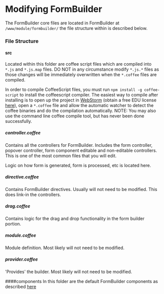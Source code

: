 Modifying FormBuilder
=

The FormBuilder core files are located in FormBuilder at `/www/module/formbuilder/` the file structure within is described below.
 
### File Structure
#### src
Located within this folder are coffee script files which are compiled into `*.js` and `*.js.map` files. DO NOT in any circumstance modify `*.js.*` files as those changes will be immediately overwritten when the `*.coffee` files are compiled.

In order to compile CoffeeScript files, you must run `npm install -g coffee-script` to install the coffeescript compiler. The easiest way to compile after installing is to open up the project in [WebStorm](https://www.jetbrains.com/webstorm/) (obtain a free EDU license [here](https://www.jetbrains.com/student/)), open a `*.coffee` file and allow the automatic watcher to detect the coffee binaries and do the compilation automatically. NOTE: You may also use the command line coffee compile tool, but has never been done successfully.

##### controller.coffee
Contains all the controllers for FormBuilder. Includes the form controller, popover controller, form component editable and non-editable controllers. This is one of the most common files that you will edit.

Logic on how form is generated, form is processed, etc is located here.

##### directive.coffee
Contains FormBuilder directives. Usually will not need to be modified. This does link-in the controllers.

##### drag.coffee
Contains logic for the drag and drop functionality in the form builder portion.

##### module.coffee
Module definition. Most likely will not need to be modified.

##### provider.coffee
'Provides' the builder. Most likely will not need to be modified.

####components
In this folder are the default FormBuilder components as described [here](https://github.com/DataAnalyticsinStudentHands/DASH-Documentation/blob/master/Code%20Development/Frontend/FormBuilder/FormBuilder-Component.md)